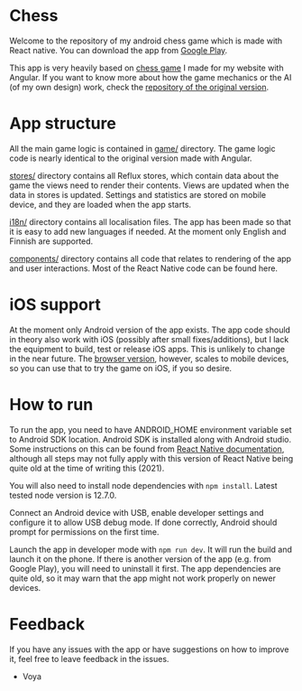 # Chess

Welcome to the repository of my android chess game which is made with React native. You can download the app from [Google Play](https://play.google.com/store/apps/details?id=com.voyacode.chess).

This app is very heavily based on [chess game](https://voyacode.com/projects/chess) I made for my website with Angular. If you want to know more about how the game mechanics or the AI (of my own design) work, check the [repository of the original version](https://github.com/Voya100/VoyaCode/tree/master/src/app/projects/chess).

# App structure

All the main game logic is contained in [game/](https://github.com/Voya100/ReactNativeChess/tree/master/app/game) directory. The game logic code is nearly identical to the original version made with Angular.

[stores/](https://github.com/Voya100/ReactNativeChess/tree/master/app/stores) directory contains all Reflux stores, which contain data about the game the views need to render their contents. Views are updated when the data in stores is updated. Settings and statistics are stored on mobile device, and they are loaded when the app starts.

[i18n/](https://github.com/Voya100/ReactNativeChess/tree/master/app/i18n) directory contains all localisation files. The app has been made so that it is easy to add new languages if needed. At the moment only English and Finnish are supported.

[components/](https://github.com/Voya100/ReactNativeChess/tree/master/app/components) directory contains all code that relates to rendering of the app and user interactions. Most of the React Native code can be found here.

# iOS support

At the moment only Android version of the app exists. The app code should in theory also work with iOS (possibly after small fixes/additions), but I lack the equipment to build, test or release iOS apps. This is unlikely to change in the near future. The [browser version](https://www.voyacode.com/projects/chess), however, scales to mobile devices, so you can use that to try the game on iOS, if you so desire.

# How to run

To run the app, you need to have ANDROID_HOME environment variable set to Android SDK location. Android SDK is installed along with Android studio. Some instructions on this can be found from [React Native documentation](https://reactnative.dev/docs/environment-setup), although all steps may not fully apply with this version of React Native being quite old at the time of writing this (2021).

You will also need to install node dependencies with `npm install`. Latest tested node version is 12.7.0.

Connect an Android device with USB, enable developer settings and configure it to allow USB debug mode. If done correctly, Android should prompt for permissions on the first time.

Launch the app in developer mode with `npm run dev`. It will run the build and launch it on the phone. If there is another version of the app (e.g. from Google Play), you will need to uninstall it first.
The app dependencies are quite old, so it may warn that the app might not work properly on newer devices.

# Feedback

If you have any issues with the app or have suggestions on how to improve it, feel free to leave feedback in the issues.

- Voya
